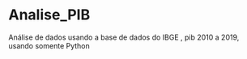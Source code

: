# Analise_PIB
Análise de dados usando a base de dados do IBGE , pib 2010 a 2019, usando somente Python
